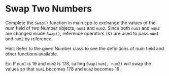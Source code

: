 # Swap Two Numbers

Complete the `Swap()` function in main.cpp to exchange the values of the num field of two Number objects, `num1` and `num2`. Since both `num1` and `num2` are changed inside `Swap()`, reference operators `(&)` are used to pass `num1` and `num2` by reference.

Hint: Refer to the given Number class to see the definitions of num field and other functions available.

Ex: If `num1` is 19 and `num2` is 178, calling `Swap(num1, num2)` will swap the values so that `num1` becomes 178 and `num2` becomes 19.
